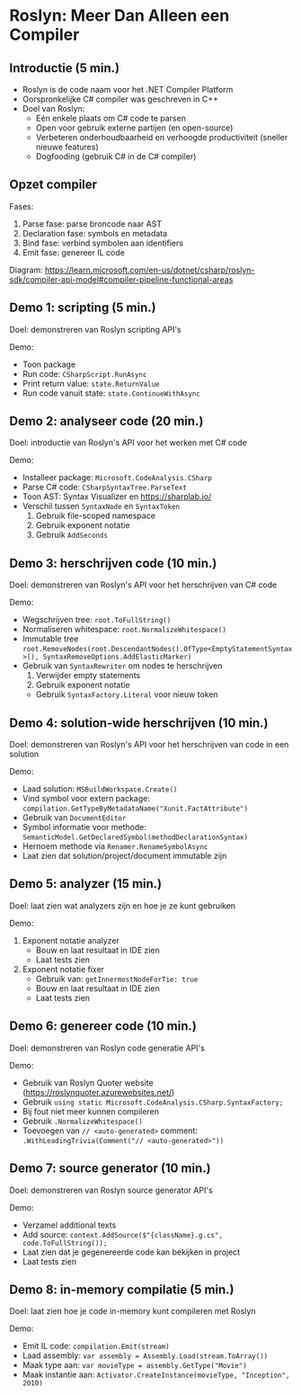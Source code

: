 # Roslyn: Meer Dan Alleen een Compiler

## Introductie (5 min.)

- Roslyn is de code naam voor het .NET Compiler Platform
- Oorspronkelijke C# compiler was geschreven in C++
- Doel van Roslyn:
  - Eén enkele plaats om C# code te parsen
  - Open voor gebruik externe partijen (en open-source)
  - Verbeteren onderhoudbaarheid en verhoogde productiviteit (sneller nieuwe features)
  - Dogfooding (gebruik C# in de C# compiler)

## Opzet compiler

Fases:

1. Parse fase: parse broncode naar AST
2. Declaration fase: symbols en metadata
3. Bind fase: verbind symbolen aan identifiers
4. Emit fase: genereer IL code

Diagram: https://learn.microsoft.com/en-us/dotnet/csharp/roslyn-sdk/compiler-api-model#compiler-pipeline-functional-areas

## Demo 1: scripting (5 min.)

Doel: demonstreren van Roslyn scripting API's

Demo:

- Toon package
- Run code: `CSharpScript.RunAsync`
- Print return value: `state.ReturnValue`
- Run code vanuit state: `state.ContinueWithAsync`

## Demo 2: analyseer code (20 min.)

Doel: introductie van Roslyn's API voor het werken met C# code

Demo:

- Installeer package: `Microsoft.CodeAnalysis.CSharp`
- Parse C# code: `CSharpSyntaxTree.ParseText`
- Toon AST: Syntax Visualizer en https://sharplab.io/
- Verschil tussen `SyntaxNode` en `SyntaxToken`
  1. Gebruik file-scoped namespace
  2. Gebruik exponent notatie
  3. Gebruik `AddSeconds`

## Demo 3: herschrijven code (10 min.)

Doel: demonstreren van Roslyn's API voor het herschrijven van C# code

Demo:

- Wegschrijven tree: `root.ToFullString()`
- Normaliseren whitespace: `root.NormalizeWhitespace()`
- Immutable tree `root.RemoveNodes(root.DescendantNodes().OfType<EmptyStatementSyntax>(), SyntaxRemoveOptions.AddElasticMarker)`
- Gebruik van `SyntaxRewriter` om nodes te herschrijven
  1. Verwijder empty statements
  2. Gebruik exponent notatie
  - Gebruik `SyntaxFactory.Literal` voor nieuw token

## Demo 4: solution-wide herschrijven (10 min.)

Doel: demonstreren van Roslyn's API voor het herschrijven van code in een solution

Demo:

- Laad solution: `MSBuildWorkspace.Create()`
- Vind symbol voor extern package: `compilation.GetTypeByMetadataName("Xunit.FactAttribute")`
- Gebruik van `DocumentEditor`
- Symbol informatie voor methode: `SemanticModel.GetDeclaredSymbol(methodDeclarationSyntax)`
- Hernoem methode via `Renamer.RenameSymbolAsync`
- Laat zien dat solution/project/document immutable zijn

## Demo 5: analyzer (15 min.)

Doel: laat zien wat analyzers zijn en hoe je ze kunt gebruiken

Demo:

1. Exponent notatie analyzer
   - Bouw en laat resultaat in IDE zien
   - Laat tests zien
2. Exponent notatie fixer
   - Gebruik van: `getInnermostNodeForTie: true`
   - Bouw en laat resultaat in IDE zien
   - Laat tests zien

## Demo 6: genereer code (10 min.)

Doel: demonstreren van Roslyn code generatie API's

Demo:

- Gebruik van Roslyn Quoter website (https://roslynquoter.azurewebsites.net/)
- Gebruik `using static Microsoft.CodeAnalysis.CSharp.SyntaxFactory;`
- Bij fout niet meer kunnen compileren
- Gebruik `.NormalizeWhitespace()`
- Toevoegen van `// <auto-generated>` comment: `.WithLeadingTrivia(Comment("// <auto-generated>"))`

## Demo 7: source generator (10 min.)

Doel: demonstreren van Roslyn source generator API's

Demo:

- Verzamel additional texts
- Add source: `context.AddSource($"{className}.g.cs", code.ToFullString());`
- Laat zien dat je gegenereerde code kan bekijken in project
- Laat tests zien

## Demo 8: in-memory compilatie (5 min.)

Doel: laat zien hoe je code in-memory kunt compileren met Roslyn

Demo:

- Emit IL code: `compilation.Emit(stream)`
- Laad assembly: `var assembly = Assembly.Load(stream.ToArray())`
- Maak type aan: `var movieType = assembly.GetType("Movie")`
- Maak instantie aan: `Activator.CreateInstance(movieType, "Inception", 2010)`
